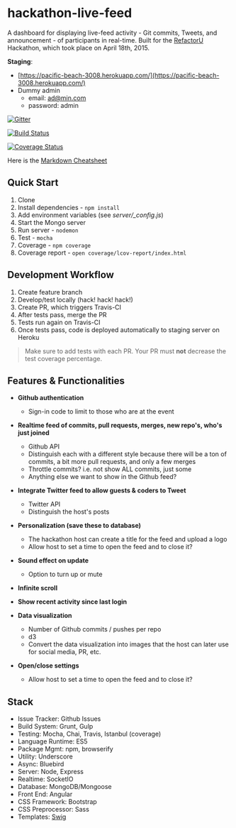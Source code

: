 # hackathon-live-feed

A dashboard for displaying live-feed activity - Git commits, Tweets, and announcement - of participants in real-time. Built for the [RefactorU](http://www.refactoru.com/) Hackathon, which took place on April 18th, 2015.

**Staging**:
- [https://pacific-beach-3008.herokuapp.com/](https://pacific-beach-3008.herokuapp.com/)
- Dummy admin
    - email: ad@min.com
    - password: admin

[![Gitter](https://badges.gitter.im/Join%20Chat.svg)](https://gitter.im/RefactorU/hackathon-live-feed?utm_source=badge&utm_medium=badge&utm_campaign=pr-badge)

[![Build Status](https://travis-ci.org/RefactorU/hackathon-live-feed.svg?branch=master)](https://travis-ci.org/RefactorU/hackathon-live-feed)

[![Coverage Status](https://coveralls.io/repos/RefactorU/hackathon-live-feed/badge.svg?branch=master)](https://coveralls.io/r/RefactorU/hackathon-live-feed?branch=master)

Here is the [Markdown Cheatsheet](https://github.com/adam-p/markdown-here/wiki/Markdown-Cheatsheet)

## Quick Start

1. Clone
1. Install dependencies - `npm install`
1. Add environment variables (see *server/_config.js*)
1. Start the Mongo server
1. Run server - `nodemon`
1. Test - `mocha`
1. Coverage - `npm coverage`
1. Coverage report - `open coverage/lcov-report/index.html`

## Development Workflow

1. Create feature branch
1. Develop/test locally (hack! hack! hack!)
1. Create PR, which triggers Travis-CI
1. After tests pass, merge the PR
1. Tests run again on Travis-CI
1. Once tests pass, code is deployed automatically to staging server on Heroku

> Make sure to add tests with each PR. Your PR must **not** decrease the test coverage percentage.

## Features & Functionalities

* **Github authentication**
  * Sign-in code to limit to those who are at the event

* **Realtime feed of commits, pull requests, merges, new repo's, who's just joined**
  * Github API
  * Distinguish each with a different style because there will be a ton of commits, a bit more pull requests, and only a few merges
  * Throttle commits? i.e. not show ALL commits, just some
  * Anything else we want to show in the Github feed?

* **Integrate Twitter feed to allow guests & coders to Tweet**
  * Twitter API
  * Distinguish the host's posts

* **Personalization (save these to database)**
  * The hackathon host can create a title for the feed and upload a logo
  * Allow host to set a time to open the feed and to close it?

* **Sound effect on update**
  * Option to turn up or mute

* **Infinite scroll**

* **Show recent activity since last login**

* **Data visualization**
  * Number of Github commits / pushes per repo
  * d3
  * Convert the data visualization into images that the host can later use for social media, PR, etc.

* **Open/close settings**
  * Allow host to set a time to open the feed and to close it?

## Stack

* Issue Tracker: Github Issues
* Build System: Grunt, Gulp
* Testing: Mocha, Chai, Travis, Istanbul (coverage)
* Language Runtime: ES5
* Package Mgmt: npm, browserify
* Utility: Underscore
* Async: Bluebird
* Server: Node, Express
* Realtime: SocketIO
* Database: MongoDB/Mongoose
* Front End: Angular
* CSS Framework: Bootstrap
* CSS Preprocessor: Sass
* Templates: [Swig](http://paularmstrong.github.io/swig/)